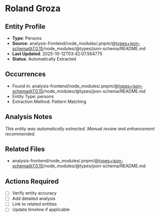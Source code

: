 # Roland Groza

## Entity Profile
- **Type**: Persons
- **Source**: analysis-frontend/node_modules/.pnpm/@types+json-schema@7.0.15/node_modules/@types/json-schema/README.md
- **Last Updated**: 2025-10-12T03:42:07.564775
- **Status**: Automatically Extracted

## Occurrences
- Found in: analysis-frontend/node_modules/.pnpm/@types+json-schema@7.0.15/node_modules/@types/json-schema/README.md
- Entity Type: persons
- Extraction Method: Pattern Matching

## Analysis Notes
*This entity was automatically extracted. Manual review and enhancement recommended.*

## Related Files
- analysis-frontend/node_modules/.pnpm/@types+json-schema@7.0.15/node_modules/@types/json-schema/README.md

## Actions Required
- [ ] Verify entity accuracy
- [ ] Add detailed analysis
- [ ] Link to related entities
- [ ] Update timeline if applicable
